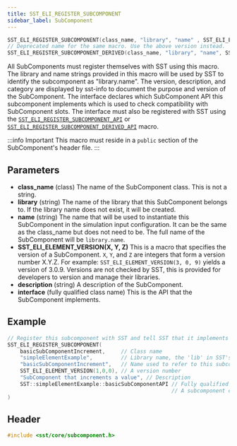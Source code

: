 ```yaml
---
title: SST_ELI_REGISTER_SUBCOMPONENT
sidebar_label: SubComponent
---
```


```cpp
SST_ELI_REGISTER_SUBCOMPONENT(class_name, "library", "name" , SST_ELI_ELEMENT_VERSION(X, Y, Z), "description", interface)
// Deprecated name for the same macro. Use the above version instead.
SST_ELI_REGISTER_SUBCOMPONENT_DERIVED(class_name, "library", "name", SST_ELI_ELEMENT_VERSION(X, Y, Z), "description", interface)
```

All SubComponents must register themselves with SST using this macro. The library and name strings provided in this macro will be used by SST to identify the subcomponent as "library.name". The version, description, and category are displayed by sst-info to document the purpose and version of the SubComponent. The interface declares which SubComponent API this subcomponent implements which is used to check compatibility with SubComponent slots. The interface must also be registered with SST using the [`SST_ELI_REGISTER_SUBCOMPONENT_API`](sst_eli_register_subcomponent_api) or [`SST_ELI_REGISTER_SUBCOMPONENT_DERIVED_API`](sst_eli_register_subcomponent_derived_api) macro.

:::info Important
This macro must reside in a `public` section of the SubComponent's header file.
:::


## Parameters

* **class_name** (class) The name of the SubComponent class. This is not a string.
* **library** (string) The name of the library that this SubComponent belongs to. If the library name does not exist, it will be created.
* **name** (string) The name that will be used to instantiate this SubComponent in the simulation input configuration. It can be the same as the class_name but does not need to be. The full name of the SubComponent will be `library.name`.
* **SST_ELI_ELEMENT_VERSION(X, Y, Z)** This is a macro that specifies the version of a SubComponent. `X`, `Y`, and `Z` are integers that form a version number X.Y.Z. For example: `SST_ELI_ELEMENT_VERSION(3, 0, 9)` yields a version of 3.0.9. Versions are not checked by SST, this is provided for developers to version and manage their libraries.
* **description** (string) A description of the SubComponent.
* **interface** (fully qualified class name) This is the API that the SubComponent implements.

## Example

```cpp
// Register this subcomponent with SST and tell SST that it implements the 'basicSubComponentAPI' API
SST_ELI_REGISTER_SUBCOMPONENT(
    basicSubComponentIncrement,     // Class name
    "simpleElementExample",         // Library name, the 'lib' in SST's lib.name format
    "basicSubComponentIncrement",   // Name used to refer to this subcomponent, the 'name' in SST's lib.name format
    SST_ELI_ELEMENT_VERSION(1,0,0), // A version number
    "SubComponent that increments a value", // Description
    SST::simpleElementExample::basicSubComponentAPI // Fully qualified name of the API this subcomponent implements
                                                    // A subcomponent can implement an API from any library
)
```

## Header
```cpp
#include <sst/core/subcomponent.h>
```
